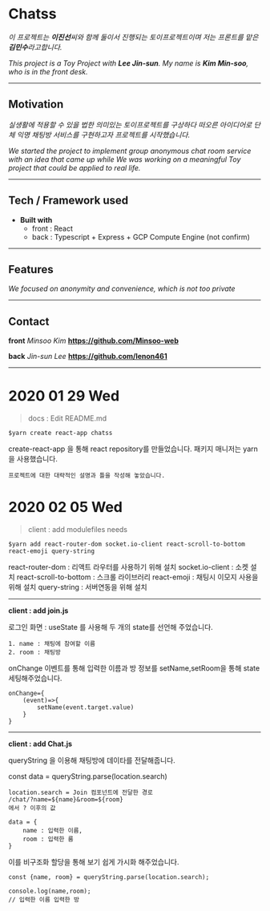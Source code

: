 # Chatss

_이 프로젝트는 **이진선**씨와 함께 둘이서 진행되는 토이프로젝트이며 저는 프론트를 맡은 **김민수**라고합니다._

_This project is a Toy Project with **Lee Jin-sun**. My name is **Kim Min-soo**, who is in the front desk._

---

## Motivation

_실생활에 적용할 수 있을 법한 의미있는 토이프로젝트를 구상하다 떠오른 아이디어로 단체 익명 채팅방 서비스를 구현하고자 프로젝트를 시작했습니다._

_We started the project to implement group anonymous chat room service with an idea that came up while We was working on a meaningful Toy project that could be applied to real life._

---

## Tech / Framework used

- **Built with**
  - front : React
  - back : Typescript + Express + GCP Compute Engine (not confirm)

---

## Features

_We focused on anonymity and convenience, which is not too private_

---

## Contact

**front** _Minsoo Kim_
**https://github.com/Minsoo-web**

**back** _Jin-sun Lee_
**https://github.com/lenon461**

---

# 2020 01 29 Wed

> docs : Edit README.md

    $yarn create react-app chatss

create-react-app 을 통해 react repository를 만들었습니다.
패키지 매니저는 yarn을 사용했습니다.

    프로젝트에 대한 대략적인 설명과 틀을 작성해 놓았습니다.

# 2020 02 05 Wed

> client : add modulefiles needs

    $yarn add react-router-dom socket.io-client react-scroll-to-bottom react-emoji query-string

react-router-dom : 리액트 라우터를 사용하기 위해 설치
socket.io-client : 소켓 설치
react-scroll-to-bottom : 스크롤 라이브러리
react-emoji : 채팅시 이모지 사용을 위해 설치
query-string : 서버연동을 위해 설치

---

**client : add join.js**

로그인 화면 : useState 를 사용해 두 개의 state를 선언해 주었습니다.

    1. name : 채팅에 참여할 이름
    2. room : 채팅방

onChange 이벤트를 통해 입력한 이름과 방 정보를 setName,setRoom을 통해 state 세팅해주었습니다.

    onChange={
        (event)=>{
            setName(event.target.value)
        }
    }

---

**client : add Chat.js**

queryString 을 이용해 채팅방에 데이타를 전달해줍니다.

const data = queryString.parse(location.search)

    location.search = Join 컴포넌트에 전달한 경로
    /chat/?name=${name}&room=${room}
    에서 ? 이후의 값

    data = {
        name : 입력한 이름,
        room : 입력한 룸
    }

이를 비구조화 할당을 통해 보기 쉽게 가시화 해주었습니다.

    const {name, room} = queryString.parse(location.search);

    console.log(name,room);
    // 입력한 이름 입력한 방
